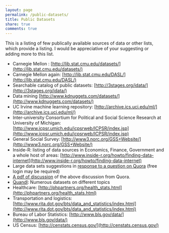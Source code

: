 ```yaml
---
layout: page
permalink: /public-datasets/
title: Public Datasets
share: true
comments: true
---
```

This is a listing of few publically available sources of data or other lists, which provide a listing. I would be appreciative of your suggesting or adding more to this list.

* Carnegie Mellon : [http://lib.stat.cmu.edu/datasets/](http://lib.stat.cmu.edu/datasets/)  
* Carnegie Mellon again: [http://lib.stat.cmu.edu/DASL/](http://lib.stat.cmu.edu/DASL/)
* Searchable catalog of public datasets: [http://3stages.org/idata/](http://3stages.org/idata/)
* Data mining [http://www.kdnuggets.com/datasets/](http://www.kdnuggets.com/datasets/)
* UC Irvine machine learning repository: [http://archive.ics.uci.edu/ml/](http://archive.ics.uci.edu/ml/)
* Inter-university Consortium for Political and Social Science Research at University of Michigan: [http://www.icpsr.umich.edu/icpsrweb/ICPSR/index.jsp](http://www.icpsr.umich.edu/icpsrweb/ICPSR/index.jsp)
* General Social Survey: [http://www3.norc.org/GSS+Website/](http://www3.norc.org/GSS+Website/)
* Inside-R: listing of data sources in Economics, Finance, Government and a whole host of areas: [http://www.inside-r.org/howto/finding-data-internet](http://www.inside-r.org/howto/finding-data-internet)
* Large data sets suggestions in [response to a question on Quora](http://www.quora.com/Data/Where-can-I-find-large-datasets-open-to-the-public) (free login may be required) 
* [A pdf of discussion](https://dl.dropboxusercontent.com/u/56796392/LargeDataSetSuggestionsFromQuora.pdf) of the above discussion from Quora.
* [Quandl](http://www.quandl.com/): Numerous datasets on different topics 
* Healthcare: [http://phpartners.org/health_stats.html](http://phpartners.org/health_stats.html)
* Transportation and logistics: [http://www.rita.dot.gov/bts/data_and_statistics/index.html](http://www.rita.dot.gov/bts/data_and_statistics/index.html)
* Bureau of Labor Statistics: [http://www.bls.gov/data/](http://www.bls.gov/data/)
* US Census: [http://censtats.census.gov/](http://censtats.census.gov/)
